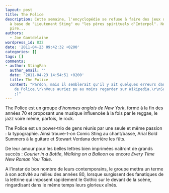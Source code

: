 ```yaml
---
layout: post
title: The Police
description: Cette semaine, l'encyclopédie se refuse à faire des jeux de mots pourris
  à base de "Lieutenant Sting" ou "les pères spirituels d'Interpol". Non ! Elle fait
  pire...
authors:
  - Joe Gantdelaine
wordpress_id: 832
date: '2011-04-23 09:42:32 +0200'
categories: []
tags: []
comments:
- author: StingFan
  author_email: ''
  date: '2011-04-23 14:54:51 +0200'
  title: The Police
  content: "Pardon, mais il semblerait qu'il y ait quelques erreurs dans votre biographie
    de Police.\r\nVous auriez pu au moins regarder sur Wikipedia.\r\nSans rancune
    ;)"
---
```

The Police est un groupe d'*hommes anglais de New York*, formé à la fin des années 70 et proposant une musique influencée à la fois par le reggae, le jazz voire même, parfois, le rock.

The Police est un power-trio de gens réunis par une seule et même passion : la typographie. Ainsi trouve-t-on Comic Sting au chant/basse, Arial Bold Summers à la guitare et Stewart Verdana derrière les fûts.

De leur amour pour les belles lettres bien imprimées naîtront de grands succès : *Courier in a Bottle*, *Walking on a Balloon* ou encore *Every Time New Roman You Take*.

A l'instar de bon nombre de leurs contemporains, le groupe mettra un terme à son activité au milieu des années 80, lorsque surgissent des fanatiques de la lettrine qui imposent rapidement le Gothic sur le devant de la scène, ringardisant dans le même temps leurs glorieux aînés.
